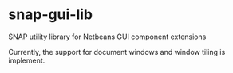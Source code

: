# snap-gui-lib
SNAP utility library for Netbeans GUI component extensions

Currently, the support for document windows and window tiling is implement.
